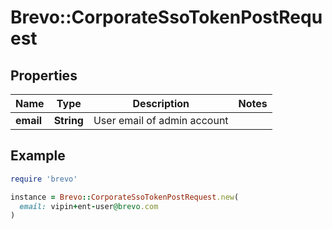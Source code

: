 # Brevo::CorporateSsoTokenPostRequest

## Properties

| Name | Type | Description | Notes |
| ---- | ---- | ----------- | ----- |
| **email** | **String** | User email of admin account |  |

## Example

```ruby
require 'brevo'

instance = Brevo::CorporateSsoTokenPostRequest.new(
  email: vipin+ent-user@brevo.com
)
```

